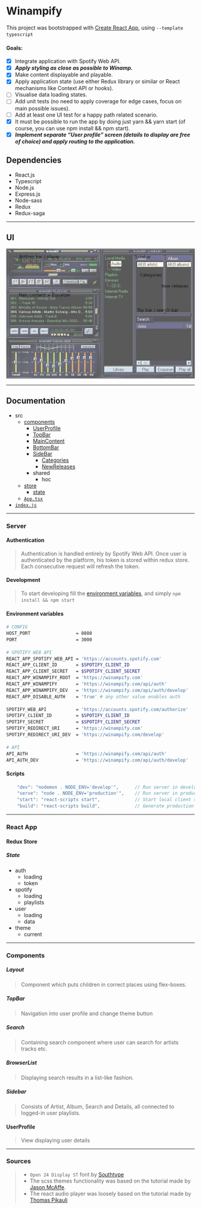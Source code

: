 # Winampify
This project was bootstrapped with [Create React App](https://github.com/facebook/create-react-app), using `--template typescript`
#### Goals:
- [X] Integrate application with Spotify Web API.
- [X] ***Apply styling as close as possible to Winamp.***
- [X] Make content displayable and playable.
- [X] Apply application state (use either Redux library or similar or React mechanisms like
Context API or hooks).
- [ ] Visualise data loading states.
- [ ] Add unit tests (no need to apply coverage for edge cases, focus on main possible
issues).
- [ ] Add at least one UI test for a happy path related scenario.
- [X] It must be possible to run the app by doing just yarn &amp;&amp; yarn start (of course,
you can use npm install &amp;&amp; npm start).
- [X] ***Implement separate “User profile” screen (details to display are free of choice) and
apply routing to the application.***

## Dependencies
- React.js
- Typescript
- Node.js
- Express.js
- Node-sass
- Redux 
- Redux-saga

---

## UI
![ui](spotify-winamp-concept.png)

---

## Documentation
- src
    - [components](#components)
        - [UserProfile](#userprofile)
        - [TopBar](#topbar)
        - [MainContent](#maincontent)
        - [BottomBar](#bottombar)
        - [SideBar](#sidebar)
            - [Categories](#categories)
            - [NewReleases](#newreleases)
        - shared
            - hoc
    - [store](#redux-store)
        - [state](#state)
    - [`App.tsx`](#react-app)
- [`index.js`](#server)

---

### Server
#### Authentication
> Authentication is handled entirely by Spotify Web API. Once user is authenticated by the platform, his token is stored within redux store. Each consecutive request will refresh the token.

#### Development
> To start developing fill the [environment variables](#environment-variables), and simply `npm install && npm start`
#### Environment variables
```sh
# CONFIG
HOST_PORT                 = 8080
PORT                      = 3000

# SPOTIFY WEB API
REACT_APP_SPOTIFY_WEB_API = 'https://accounts.spotify.com'
REACT_APP_CLIENT_ID       = $SPOTIFY_CLIENT_ID
REACT_APP_CLIENT_SECRET   = $SPOTIFY_CLIENT_SECRET
REACT_APP_WINAMPIFY_ROOT  = 'https://winampify.com'
REACT_APP_WINAMPIFY       = 'https://winampify.com/api/auth'
REACT_APP_WINAMPIFY_DEV   = 'https://winampify.com/api/auth/develop'
REACT_APP_DISABLE_AUTH    = 'true' # any other value enables auth

SPOTIFY_WEB_API           = 'https://accounts.spotify.com/authorize'
SPOTIFY_CLIENT_ID         = $SPOTIFY_CLIENT_ID
SPOTIFY_SECRET            = $SPOTIFY_CLIENT_SECRET
SPOTIFY_REDIRECT_URI      = 'https://winampify.com'
SPOTIFY_REDIRECT_URI_DEV  = 'https://winampify.com/develop'

# API
API_AUTH                  = 'https://winampify.com/api/auth'
API_AUTH_DEV              = 'https://winampify.com/api/auth/develop'
```

#### Scripts
```javascript
    "dev": "nodemon . NODE_ENV='develop'",      // Run server in development mode
    "serve": "node . NODE_ENV='production'",    // Run server in production mode
    "start": "react-scripts start",             // Start local client server
    "build": "react-scripts build",             // Generate production build with CRA
```

---

### React App

#### Redux Store
##### State
- auth
    - loading
    - token
- spotify
    - loading
    - playlists
- user
    - loading
    - data
- theme
    - current

---

### Components 
##### Layout
> Component which puts children in correct places using flex-boxes.

##### TopBar
> Navigation into user profile and change theme button

##### Search 
> Containing search component where user can search for artists tracks etc.

##### BrowserList
> Displaying search results in a list-like fashion.

##### Sidebar
> Consists of Artist, Album, Search and Details, all connected to logged-in user playlists.

#### UserProfile
> View displaying user details

---

### Sources
> - ``Open 24 Display ST`` font by [Southtype](https://www.dafont.com/south-type.d5515)
> - The scss themes functionality was based on the tutorial made by [Jason McAffe](https://medium.com/@jasonlmcaffee/theming-with-react-and-sass-c7a6882fd26b).
> - The react audio player was loosely based on the tutorial made by [Thomas Pikauli](https://dev.to/ma5ly/lets-make-a-little-audio-player-in-react-p4p)

